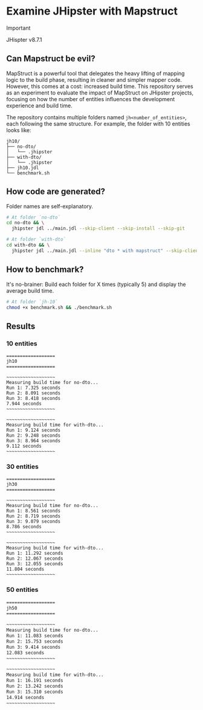 # Examine JHipster with Mapstruct

> [!IMPORTANT]
> JHispter v8.7.1

## Can Mapstruct be evil?

MapStruct is a powerful tool that delegates the heavy lifting of mapping logic to the build phase, resulting in cleaner and simpler mapper code. However, this comes at a cost: increased build time. This repository serves as an experiment to evaluate the impact of MapStruct on JHipster projects, focusing on how the number of entities influences the development experience and build time.

The repository contains multiple folders named `jh<number_of_entities>`, each following the same structure. For example, the folder with 10 entities looks like:

```text
jh10/
├── no-dto/
│   └── .jhipster
├── with-dto/
│   └── .jhipster
├── jh10.jdl
└── benchmark.sh
```

## How code are generated?

Folder names are self-explanatory.

```sh
# At folder `no-dto`
cd no-dto && \
  jhipster jdl ../main.jdl --skip-client --skip-install --skip-git

# At folder `with-dto`
cd with-dto && \
  jhipster jdl ../main.jdl --inline "dto * with mapstruct" --skip-client --skip-install --skip-git
```

## How to benchmark?

It's no-brainer: Build each folder for X times (typically 5) and display the average build time.

```sh
# At folder `jh-10`
chmod +x benchmark.sh && ./benchmark.sh
```

## Results

### 10 entities

```text
==================
jh10
==================

~~~~~~~~~~~~~~~~~~
Measuring build time for no-dto...
Run 1: 7.325 seconds
Run 2: 8.091 seconds
Run 3: 8.418 seconds
7.944 seconds
~~~~~~~~~~~~~~~~~~

~~~~~~~~~~~~~~~~~~
Measuring build time for with-dto...
Run 1: 9.124 seconds
Run 2: 9.248 seconds
Run 3: 8.964 seconds
9.112 seconds
~~~~~~~~~~~~~~~~~~
```

### 30 entities

```text
==================
jh30
==================

~~~~~~~~~~~~~~~~~~
Measuring build time for no-dto...
Run 1: 8.561 seconds
Run 2: 8.719 seconds
Run 3: 9.079 seconds
8.786 seconds
~~~~~~~~~~~~~~~~~~

~~~~~~~~~~~~~~~~~~
Measuring build time for with-dto...
Run 1: 11.292 seconds
Run 2: 12.067 seconds
Run 3: 12.055 seconds
11.804 seconds
~~~~~~~~~~~~~~~~~~
```

### 50 entities

```txt
==================
jh50
==================

~~~~~~~~~~~~~~~~~~
Measuring build time for no-dto...
Run 1: 11.083 seconds
Run 2: 15.753 seconds
Run 3: 9.414 seconds
12.083 seconds
~~~~~~~~~~~~~~~~~~

~~~~~~~~~~~~~~~~~~
Measuring build time for with-dto...
Run 1: 16.191 seconds
Run 2: 13.242 seconds
Run 3: 15.310 seconds
14.914 seconds
~~~~~~~~~~~~~~~~~~
```
